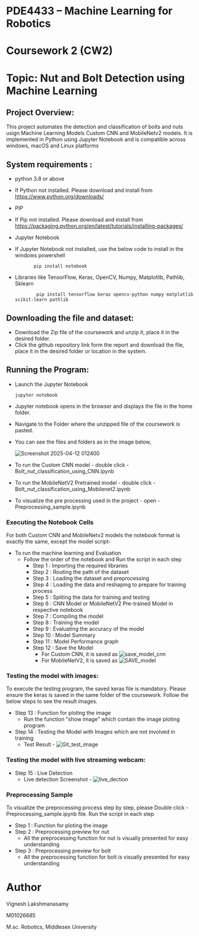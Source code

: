 # **PDE4433 – Machine Learning for Robotics**

# **Coursework 2 (CW2)**

# **Topic: Nut and Bolt Detection using Machine Learning**

## Project Overview:

This project automates the detection and classification of bolts and nuts usign Machine Learning Models Custom CNN and MobileNetv2 models. It is implemented in Python using Jupyter Notebook and is compatible across windows, macOS and Linux platforms

## System requirements :

- python 3.8 or above
- If Python not installed. Please download and install from https://www.python.org/downloads/

- PIP 
- If Pip not installed. Please download and install from https://packaging.python.org/en/latest/tutorials/installing-packages/

- Jupyter Notebook
- If Jupyter Notebook not installed, use the below code to install in the windows powershell
  
             pip install notebook

- Libraries like TensorFlow, Keras, OpenCV, Numpy, Matplotlib, Pathlib, Sklearn

              pip install tensorflow keras opencv-python numpy matplotlib scikit-learn pathlib

## Downloading the file and dataset:

- Download the Zip file of the coursework and unzip it, place it in the desired folder.
- Click the github repository link form the report and download the file, place it in the desired folder or location in the system.

## Running the Program:

- Launch the Jupyter Notebook

      jupyter notebook

- Jupyter notebook opens in the browser and displays the file in the home folder.
- Navigate to the Folder where the unzipped file of the coursework is pasted.
- You can see the files and folders as in the image below,
  
  ![Screenshot 2025-04-12 012400](https://github.com/user-attachments/assets/6c8c3219-1eca-49cb-bd9e-37c4e446df14)

- To run the Custom CNN model - double click - Bolt_nut_classification_using_CNN.ipynb
- To run the MobileNetV2 Pretrained model - double click - Bolt_nut_classification_using_Mobilenet2.ipynb
- To visualize the pre processing used in the project - open - Preprocessing_sample.ipynb

### Executing the Notebook Cells
For both Custom CNN and MobileNetv2 models the notebook format is exactly the same, except the model script-
- To run the machine learning and Evaluation
    - Follow the order of the notebook and Run the script in each step
        - Step 1 : Importing the required libraries
        - Step 2 : Routing the path of the dataset
        - Step 3 : Loading the dataset and preprocessing
        - Step 4 : Loading the data and reshaping to prepare for training process
        - Step 5 : Spliting the data for training and testing
        - Step 6 : CNN Model or MobileNetV2 Pre-trained Model in respective notebook 
        - Step 7 : Compiling the model
        - Step 8 : Training the model
        - Step 9 : Evaluating the accuracy of the model
        - Step 10 : Model Summary
        - Step 11 : Model Performance graph
        - Step 12 : Save the Model
          - For Custom CNN, it is saved as
          ![save_model_cnn](https://github.com/user-attachments/assets/9b18a937-ab5e-4be1-8d3d-b3df836d3374)
          - For MobileNetV2, it is saved as
          ![SAVE_model](https://github.com/user-attachments/assets/d45c1ac6-ee9f-4362-9864-7bb90ba938b1)

### Testing the model with images:
To execute the testing program, the saved keras file is mandatory. Please ensure the keras is saved in the same folder of the coursework. Follow the below steps to see the result images.

- Step 13 : Function for ploting the image
  - Run the function "show image" which contain the image ploting program
- Step 14 : Testing the Model with Images which are not involved in training
  - Test Result - ![Git_test_image](https://github.com/user-attachments/assets/a4249312-206d-48bc-bd85-0a82c8d7e098)

### Testing the model with live streaming webcam:
- Step 15 : Live Detection 
  - Live detection Screenshot - ![live_dection](https://github.com/user-attachments/assets/bf3594f3-3a50-43b1-b761-8b6422145f41)

### Preprocessing Sample
To visualize the preprocessing process step by step, please Double click - Preprocessing_sample.ipynb file. Run the script in each step

- Step 1 : Function for ploting the image
- Step 2 : Preprocessing preview for nut
  - All the preprocessing function for nut is visually presented for easy understanding
- Step 3 : Preprocessing preview for bolt
  - All the preprocessing function for bolt is visually presented for easy understanding
 
# Author
Vignesh Lakshmanasamy

M01026685

M.sc. Robotics, Middlesex University
